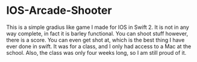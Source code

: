 # IOS-Arcade-Shooter

This is a simple gradius like game I made for IOS in Swift 2. It is not in any way complete, in fact it is barley functional. You can shoot stuff however, there is a score. You can even get shot at, which is the best thing I have ever done in swift. It was for a class, and I only had access to a Mac at the school. Also, the class was only four weeks long, so I am still proud of it.
